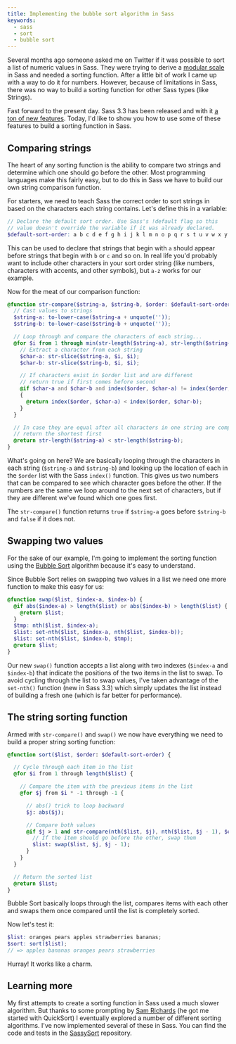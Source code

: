 ```yaml
---
title: Implementing the bubble sort algorithm in Sass
keywords:
  - sass
  - sort
  - bubble sort
---
```


Several months ago someone asked me on Twitter if it was possible to sort a list of numeric values in Sass. They were trying to derive a [modular scale](http://alistapart.com/article/more-meaningful-typography) in Sass and needed a sorting function. After a little bit of work I came up with a way to do it for numbers. However, because of limitations in Sass, there was no way to build a sorting function for other Sass types (like Strings).

Fast forward to the present day. Sass 3.3 has been released and with it [a ton of new features](http://davidwalsh.name/future-sass). Today, I'd like to show you how to use some of these features to build a sorting function in Sass.

## Comparing strings

The heart of any sorting function is the ability to compare two strings and determine which one should go before the other. Most programming languages make this fairly easy, but to do this in Sass we have to build our own string comparison function.

For starters, we need to teach Sass the correct order to sort strings in based on the characters each string contains. Let's define this in a variable:

```scss
// Declare the default sort order. Use Sass's !default flag so this
// value doesn't override the variable if it was already declared.
$default-sort-order: a b c d e f g h i j k l m n o p q r s t u v w x y z !default;
```

This can be used to declare that strings that begin with `a` should appear before strings that begin with `b` or `c` and so on. In real life you'd probably want to include other characters in your sort order string (like numbers, characters with accents, and other symbols), but `a-z` works for our example.

Now for the meat of our comparison function:

```scss
@function str-compare($string-a, $string-b, $order: $default-sort-order) {
  // Cast values to strings
  $string-a: to-lower-case($string-a + unquote(''));
  $string-b: to-lower-case($string-b + unquote(''));

  // Loop through and compare the characters of each string...
  @for $i from 1 through min(str-length($string-a), str-length($string-b)) {
    // Extract a character from each string
    $char-a: str-slice($string-a, $i, $i);
    $char-b: str-slice($string-b, $i, $i);

    // If characters exist in $order list and are different
    // return true if first comes before second
    @if $char-a and $char-b and index($order, $char-a) != index($order, $char-b)
    {
      @return index($order, $char-a) < index($order, $char-b);
    }
  }

  // In case they are equal after all characters in one string are compared,
  // return the shortest first
  @return str-length($string-a) < str-length($string-b);
}
```

What's going on here? We are basically looping through the characters in each string (`$string-a` and `$string-b`) and looking up the location of each in the `$order` list with the Sass `index()` function. This gives us two numbers that can be compared to see which character goes before the other. If the numbers are the same we loop around to the next set of characters, but if they are different we've found which one goes first.

The `str-compare()` function returns `true` if `$string-a` goes before `$string-b` and `false` if it does not.

## Swapping two values

For the sake of our example, I'm going to implement the sorting function using the [Bubble Sort](http://en.wikipedia.org/wiki/Bubble_sort) algorithm because it's easy to understand.

Since Bubble Sort relies on swapping two values in a list we need one more function to make this easy for us:

```scss
@function swap($list, $index-a, $index-b) {
  @if abs($index-a) > length($list) or abs($index-b) > length($list) {
    @return $list;
  }
  $tmp: nth($list, $index-a);
  $list: set-nth($list, $index-a, nth($list, $index-b));
  $list: set-nth($list, $index-b, $tmp);
  @return $list;
}
```

Our new `swap()` function accepts a list along with two indexes (`$index-a` and `$index-b`) that indicate the positions of the two items in the list to swap. To avoid cycling through the list to swap values, I've taken advantage of the `set-nth()` function (new in Sass 3.3) which simply updates the list instead of building a fresh one (which is far better for performance).

## The string sorting function

Armed with `str-compare()` and `swap()` we now have everything we need to build a proper string sorting function:

```sass
@function sort($list, $order: $default-sort-order) {

  // Cycle through each item in the list
  @for $i from 1 through length($list) {

    // Compare the item with the previous items in the list
    @for $j from $i * -1 through -1 {

      // abs() trick to loop backward
      $j: abs($j);

      // Compare both values
      @if $j > 1 and str-compare(nth($list, $j), nth($list, $j - 1), $order) {
        // If the item should go before the other, swap them
        $list: swap($list, $j, $j - 1);
      }
    }
  }

  // Return the sorted list
  @return $list;
}
```

Bubble Sort basically loops through the list, compares items with each other and swaps them once compared until the list is completely sorted.

Now let's test it:

```scss
$list: oranges pears apples strawberries bananas;
$sort: sort($list);
// => apples bananas oranges pears strawberries
```

Hurray! It works like a charm.

## Learning more

My first attempts to create a sorting function in Sass used a much slower algorithm. But thanks to some prompting by [Sam Richards](http://twitter.com/snugug) (he got me started with QuickSort) I eventually explored a number of different sorting algorithms. I've now implemented several of these in Sass. You can find the code and tests in the [SassySort](https://github.com/KittyGiraudel/SassySort) repository.
